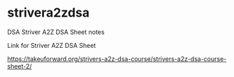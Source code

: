 # strivera2zdsa
DSA Striver A2Z DSA Sheet notes


Link for Striver A2Z DSA Sheet

https://takeuforward.org/strivers-a2z-dsa-course/strivers-a2z-dsa-course-sheet-2/
